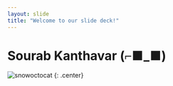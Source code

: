 ```yaml
---
layout: slide
title: "Welcome to our slide deck!"
---
```


# Sourab Kanthavar (⌐■_■)

![snowoctocat](https://octodex.github.com/images/snowoctocat.png)
{: .center}
